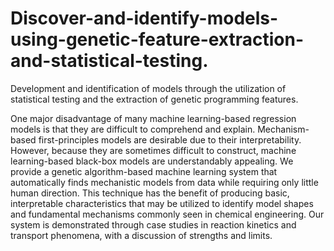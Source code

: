 # Discover-and-identify-models-using-genetic-feature-extraction-and-statistical-testing.
Development and identification of models through the utilization of statistical testing and the extraction of genetic programming features.

One major disadvantage of many machine learning-based regression models is that they are difficult to comprehend and explain. Mechanism-based first-principles models are desirable due to their interpretability. However, because they are sometimes difficult to construct, machine learning-based black-box models are understandably appealing. We provide a genetic algorithm-based machine learning system that automatically finds mechanistic models from data while requiring only little human direction. 
This technique has the benefit of producing basic, interpretable characteristics that may be utilized to identify model shapes and fundamental mechanisms commonly seen in chemical engineering. Our system is demonstrated through case studies in reaction kinetics and transport phenomena, with a discussion of strengths and limits. 

